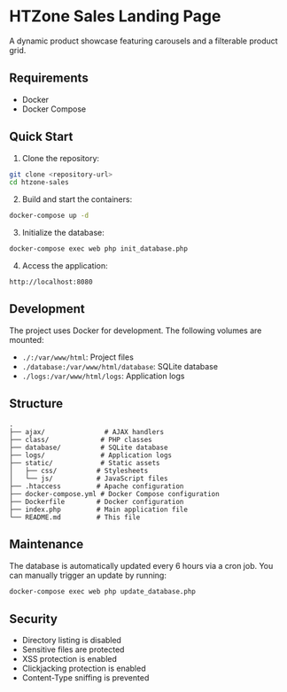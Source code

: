# HTZone Sales Landing Page

A dynamic product showcase featuring carousels and a filterable product grid.

## Requirements

- Docker
- Docker Compose

## Quick Start

1. Clone the repository:
```bash
git clone <repository-url>
cd htzone-sales
```

2. Build and start the containers:
```bash
docker-compose up -d
```

3. Initialize the database:
```bash
docker-compose exec web php init_database.php
```

4. Access the application:
```
http://localhost:8080
```

## Development

The project uses Docker for development. The following volumes are mounted:
- `./:/var/www/html`: Project files
- `./database:/var/www/html/database`: SQLite database
- `./logs:/var/www/html/logs`: Application logs

## Structure

```
.
├── ajax/               # AJAX handlers
├── class/             # PHP classes
├── database/          # SQLite database
├── logs/              # Application logs
├── static/            # Static assets
│   ├── css/          # Stylesheets
│   └── js/           # JavaScript files
├── .htaccess         # Apache configuration
├── docker-compose.yml # Docker Compose configuration
├── Dockerfile        # Docker configuration
├── index.php         # Main application file
└── README.md         # This file
```

## Maintenance

The database is automatically updated every 6 hours via a cron job. You can manually trigger an update by running:

```bash
docker-compose exec web php update_database.php
```

## Security

- Directory listing is disabled
- Sensitive files are protected
- XSS protection is enabled
- Clickjacking protection is enabled
- Content-Type sniffing is prevented
